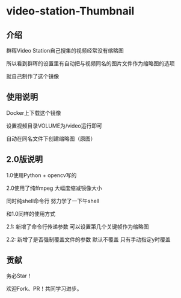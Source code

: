 # video-station-Thumbnail

## 介绍

群晖Video Station自己搜集的视频经常没有缩略图

所以看到群晖的设置里有自动把与视频同名的图片文件作为缩略图的选项

就自己制作了这个镜像

## 使用说明

Docker上下载这个镜像

设置视频目录VOLUME为/video运行即可

自动在同名文件下创建缩略图（原图）

## 2.0版说明

1.0使用Python + opencv写的

2.0使用了纯ffmpeg 大幅度缩减镜像大小

同时纯shell命令行 努力学了一下午shell

和1.0同样的使用方式

2.1: 新增了命令行传递参数 可以设置第几个关键帧作为缩略图

2.2: 新增了是否强制覆盖文件的参数 默认不覆盖 只有手动指定y时覆盖

## 贡献

务必Star！

欢迎Fork、PR！共同学习进步。
